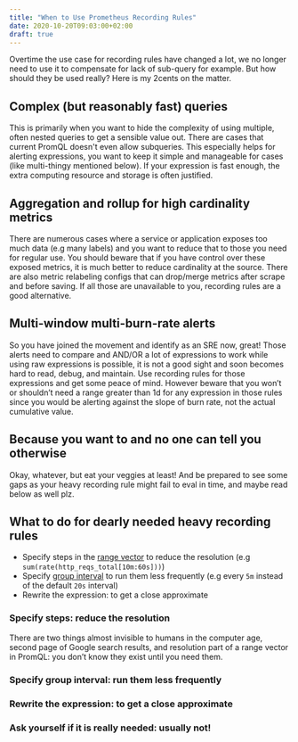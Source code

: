 ```yaml
---
title: "When to Use Prometheus Recording Rules"
date: 2020-10-20T09:03:00+02:00
draft: true
---
```


Overtime the use case for recording rules have changed a lot, we no longer need to use it to compensate for lack of sub-query for example. But how should they be used really? Here is my 2cents on the matter.

## Complex (but reasonably fast) queries

This is primarily when you want to hide the complexity of using multiple, often nested queries to get a sensible value out. There are cases that current PromQL doesn't even allow subqueries. This especially helps for alerting expressions, you want to keep it simple and manageable for cases (like multi-thingy mentioned below). If your expression is fast enough, the extra computing resource and storage is often justified.

## Aggregation and rollup for high cardinality metrics

There are numerous cases where a service or application exposes too much data (e.g many labels) and you want to reduce that to those you need for regular use. You should beware that if you have control over these exposed metrics, it is much better to reduce cardinality at the source. There are also metric relabeling configs that can drop/merge metrics after scrape and before saving. If all those are unavailable to you, recording rules are a good alternative.

## Multi-window multi-burn-rate alerts

So you have joined the movement and identify as an SRE now, great! Those alerts need to compare and AND/OR a lot of expressions to work while using raw expressions is possible, it is not a good sight and soon becomes hard to read, debug, and maintain. Use recording rules for those expressions and get some peace of mind. However beware that you won’t or shouldn’t need a range greater than 1d for any expression in those rules since you would be alerting against the slope of burn rate, not the actual cumulative value.

## Because you want to and no one can tell you otherwise

Okay, whatever, but eat your veggies at least! And be prepared to see some gaps as your heavy recording rule might fail to eval in time, and maybe read below as well plz.

## What to do for dearly needed heavy recording rules

* Specify steps in the [range vector](https://prometheus.io/docs/prometheus/latest/querying/basics/#range-vector-selectors) to reduce the resolution (e.g `sum(rate(http_reqs_total[10m:60s]))`)
* Specify [group interval](https://prometheus.io/docs/prometheus/latest/configuration/recording_rules/#rule_group) to run them less frequently (e.g every `5m` instead of the default `20s` interval)
* Rewrite the expression: to get a close approximate

### Specify steps: reduce the resolution

There are two things almost invisible to humans in the computer age, second page of Google search results, and resolution part of a range vector in PromQL: you don’t know they exist until you need them.

### Specify group interval: run them less frequently

### Rewrite the expression: to get a close approximate

### Ask yourself if it is really needed: usually not!

